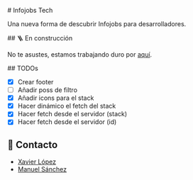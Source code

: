 # Infojobs Tech

Una nueva forma de descubrir Infojobs para desarrolladores.

## 🪜 En construcción

No te asustes, estamos trabajando duro por [aquí](https://infojobs-tech.vercel.app).

## TODOs

- [x] Crear footer
- [ ] Añadir poss de filtro
- [x] Añadir icons para el stack
- [x] Hacer dinámico el fetch del stack
- [x] Hacer fetch desde el servidor (stack)
- [x] Hacer fetch desde el servidor (id)

## 📧 Contacto

- [Xavier López](https://github.com/xavierlopez)
- [Manuel Sánchez](https://github.com/manuelsanchezweb)

